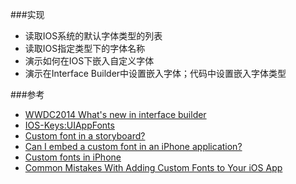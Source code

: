 
###实现

+ 读取IOS系统的默认字体类型的列表
+ 读取IOS指定类型下的字体名称
+ 演示如何在IOS下嵌入自定义字体
+ 演示在Interface Builder中设置嵌入字体；代码中设置嵌入字体类型

###参考

+ [WWDC2014 What's new in interface builder](https://developer.apple.com/videos/wwdc/2014/)
+ [IOS-Keys:UIAppFonts](https://developer.apple.com/library/ios/documentation/General/Reference/InfoPlistKeyReference/Articles/iPhoneOSKeys.html)
+ [Custom font in a storyboard?](http://stackoverflow.com/questions/9090745/custom-font-in-a-storyboard/15155081#15155081)
+ [Can I embed a custom font in an iPhone application?](http://stackoverflow.com/questions/360751/can-i-embed-a-custom-font-in-an-iphone-application)
+ [Custom fonts in iPhone](http://iosdevelopertip.blogspot.in/2013/12/custom-fonts-in-iphone.html)
+ [Common Mistakes With Adding Custom Fonts to Your iOS App](http://codewithchris.com/common-mistakes-with-adding-custom-fonts-to-your-ios-app/#findfontname)